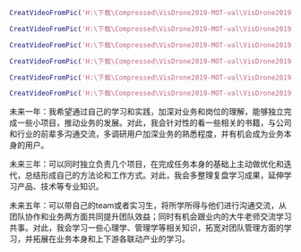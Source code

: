 ```matlab
CreatVideoFromPic('H:\下载\Compressed\VisDrone2019-MOT-val\VisDrone2019-MOT-val\sequences\uav0000117_02622_v','jpg','plain2.avi');

CreatVideoFromPic('H:\下载\Compressed\VisDrone2019-MOT-val\VisDrone2019-MOT-val\sequences\uav0000137_00458_v','jpg','plain3.avi');

CreatVideoFromPic('H:\下载\Compressed\VisDrone2019-MOT-val\VisDrone2019-MOT-val\sequences\uav0000182_00000_v','jpg','plain4.avi');

CreatVideoFromPic('H:\下载\Compressed\VisDrone2019-MOT-val\VisDrone2019-MOT-val\sequences\uav0000268_05773_v','jpg','plain5.avi');

CreatVideoFromPic('H:\下载\Compressed\VisDrone2019-MOT-val\VisDrone2019-MOT-val\sequences\uav0000305_00000_v','jpg','plain6.avi');

CreatVideoFromPic('H:\下载\Compressed\VisDrone2019-MOT-val\VisDrone2019-MOT-val\sequences\uav0000339_00001_v','jpg','plain7.avi');
```



未来一年：我希望通过自己的学习和实践，加深对业务和岗位的理解，能够独立完成一些小项目，推动业务的发展。对此，我会针对性的看一些相关的书籍，与公司和行业的前辈多沟通交流，多调研用户加深业务的熟悉程度，并有机会成为业务本身的用户。 

  
 

  未来三年：可以同时独立负责几个项目，在完成任务本身的基础上主动做优化和迭代，总结形成自己的方法论和工作方式。对此，我会多整理复盘学习成果，延伸学习产品、技术等专业知识。 

  
 

  未来五年：可以带自己的team或者实习生，将所学所得与他们进行沟通交流，从团队协作和业务两方面共同提升团队效益；同时有机会跟业内的大牛老师交流学习共事。对此，我会学习一些心理学、管理学等相关知识，拓宽对团队管理方面的学习，并拓展在业务本身和上下游各联动产业的学习。